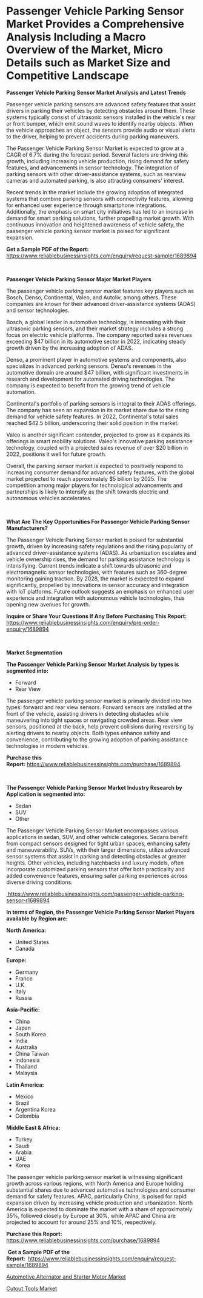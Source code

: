 <p><h1>Passenger Vehicle Parking Sensor Market Provides a Comprehensive Analysis Including a Macro Overview of the Market, Micro Details such as Market Size and Competitive Landscape</h1></p><p><strong>Passenger Vehicle Parking Sensor Market Analysis and Latest Trends</strong></p>
<p><p>Passenger vehicle parking sensors are advanced safety features that assist drivers in parking their vehicles by detecting obstacles around them. These systems typically consist of ultrasonic sensors installed in the vehicle's rear or front bumper, which emit sound waves to identify nearby objects. When the vehicle approaches an object, the sensors provide audio or visual alerts to the driver, helping to prevent accidents during parking maneuvers.</p><p>The Passenger Vehicle Parking Sensor Market is expected to grow at a CAGR of 6.7% during the forecast period. Several factors are driving this growth, including increasing vehicle production, rising demand for safety features, and advancements in sensor technology. The integration of parking sensors with other driver-assistance systems, such as rearview cameras and automated parking, is also attracting consumers' interest.</p><p>Recent trends in the market include the growing adoption of integrated systems that combine parking sensors with connectivity features, allowing for enhanced user experience through smartphone integrations. Additionally, the emphasis on smart city initiatives has led to an increase in demand for smart parking solutions, further propelling market growth. With continuous innovation and heightened awareness of vehicle safety, the passenger vehicle parking sensor market is poised for significant expansion.</p></p>
<p><strong>Get a Sample PDF of the Report:&nbsp;</strong> <a href="https://www.reliablebusinessinsights.com/enquiry/request-sample/1689894?utm_campaign=57&utm_medium=2&utm_source=Github&utm_content=ia&utm_term=07012025&utm_id=passenger-vehicle-parking-sensor">https://www.reliablebusinessinsights.com/enquiry/request-sample/1689894</a></p>
<p>&nbsp;</p>
<p><strong>Passenger Vehicle Parking Sensor Major Market Players</strong></p>
<p><p>The passenger vehicle parking sensor market features key players such as Bosch, Denso, Continental, Valeo, and Autoliv, among others. These companies are known for their advanced driver-assistance systems (ADAS) and sensor technologies.</p><p>Bosch, a global leader in automotive technology, is innovating with their ultrasonic parking sensors, and their market strategy includes a strong focus on electric vehicle platforms. The company reported sales revenues exceeding $47 billion in its automotive sector in 2022, indicating steady growth driven by the increasing adoption of ADAS.</p><p>Denso, a prominent player in automotive systems and components, also specializes in advanced parking sensors. Denso's revenues in the automotive domain are around $47 billion, with significant investments in research and development for automated driving technologies. The company is expected to benefit from the growing trend of vehicle automation.</p><p>Continental's portfolio of parking sensors is integral to their ADAS offerings. The company has seen an expansion in its market share due to the rising demand for vehicle safety features. In 2022, Continental's total sales reached $42.5 billion, underscoring their solid position in the market.</p><p>Valeo is another significant contender, projected to grow as it expands its offerings in smart mobility solutions. Valeo's innovative parking assistance technology, coupled with a projected sales revenue of over $20 billion in 2022, positions it well for future growth.</p><p>Overall, the parking sensor market is expected to positively respond to increasing consumer demand for advanced safety features, with the global market projected to reach approximately $5 billion by 2025. The competition among major players for technological advancements and partnerships is likely to intensify as the shift towards electric and autonomous vehicles accelerates.</p></p>
<p>&nbsp;</p>
<p><strong>What Are The Key Opportunities For Passenger Vehicle Parking Sensor Manufacturers?</strong></p>
<p><p>The Passenger Vehicle Parking Sensor market is poised for substantial growth, driven by increasing safety regulations and the rising popularity of advanced driver-assistance systems (ADAS). As urbanization escalates and vehicle ownership rises, the demand for parking assistance technology is intensifying. Current trends indicate a shift towards ultrasonic and electromagnetic sensor technologies, with features such as 360-degree monitoring gaining traction. By 2028, the market is expected to expand significantly, propelled by innovations in sensor accuracy and integration with IoT platforms. Future outlook suggests an emphasis on enhanced user experience and integration with autonomous vehicle technologies, thus opening new avenues for growth.</p></p>
<p><strong>Inquire or Share Your Questions If Any Before Purchasing This Report:</strong> <a href="https://www.reliablebusinessinsights.com/enquiry/pre-order-enquiry/1689894?utm_campaign=57&utm_medium=2&utm_source=Github&utm_content=ia&utm_term=07012025&utm_id=passenger-vehicle-parking-sensor">https://www.reliablebusinessinsights.com/enquiry/pre-order-enquiry/1689894</a></p>
<p>&nbsp;</p>
<p><strong>Market Segmentation</strong></p>
<p><strong>The Passenger Vehicle Parking Sensor Market Analysis by types is segmented into:</strong></p>
<p><ul><li>Forward</li><li>Rear View</li></ul></p>
<p><p>The passenger vehicle parking sensor market is primarily divided into two types: forward and rear view sensors. Forward sensors are installed at the front of the vehicle, assisting drivers in detecting obstacles while maneuvering into tight spaces or navigating crowded areas. Rear view sensors, positioned at the back, help prevent collisions during reversing by alerting drivers to nearby objects. Both types enhance safety and convenience, contributing to the growing adoption of parking assistance technologies in modern vehicles.</p></p>
<p><strong>Purchase this Report:&nbsp;</strong><a href="https://www.reliablebusinessinsights.com/purchase/1689894?utm_campaign=57&utm_medium=2&utm_source=Github&utm_content=ia&utm_term=07012025&utm_id=passenger-vehicle-parking-sensor">https://www.reliablebusinessinsights.com/purchase/1689894</a></p>
<p>&nbsp;</p>
<p><strong>The Passenger Vehicle Parking Sensor Market Industry Research by Application is segmented into:</strong></p>
<p><ul><li>Sedan</li><li>SUV</li><li>Other</li></ul></p>
<p><p>The Passenger Vehicle Parking Sensor Market encompasses various applications in sedan, SUV, and other vehicle categories. Sedans benefit from compact sensors designed for tight urban spaces, enhancing safety and maneuverability. SUVs, with their larger dimensions, utilize advanced sensor systems that assist in parking and detecting obstacles at greater heights. Other vehicles, including hatchbacks and luxury models, often incorporate customized parking sensors that offer both practicality and added convenience features, ensuring safer parking experiences across diverse driving conditions.</p></p>
<p><a href="https://www.reliablebusinessinsights.com/passenger-vehicle-parking-sensor-r1689894?utm_campaign=57&utm_medium=2&utm_source=Github&utm_content=ia&utm_term=07012025&utm_id=passenger-vehicle-parking-sensor">&nbsp;https://www.reliablebusinessinsights.com/passenger-vehicle-parking-sensor-r1689894</a></p>
<p><strong>In terms of Region, the Passenger Vehicle Parking Sensor Market Players available by Region are:</strong></p>
<p>
    <p> <strong> North America: </strong>
        <ul>
            <li>United States</li>
            <li>Canada</li>
        </ul>
        </p> 
    <p> <strong> Europe: </strong>
        <ul>
            <li>Germany</li>
            <li>France</li>
            <li>U.K.</li>
            <li>Italy</li>
            <li>Russia</li>
        </ul>
        </p> 
    <p> <strong> Asia-Pacific: </strong>
        <ul>
            <li>China</li>
            <li>Japan</li>
            <li>South Korea</li>
            <li>India</li>
            <li>Australia</li>
            <li>China Taiwan</li>
            <li>Indonesia</li>
            <li>Thailand</li>
            <li>Malaysia</li>
        </ul>
        </p> 
    <p> <strong> Latin America: </strong>
        <ul>
            <li>Mexico</li>
            <li>Brazil</li>
            <li>Argentina Korea</li>
            <li>Colombia</li>
        </ul>
        </p> 
    <p> <strong> Middle East & Africa: </strong>
        <ul>
            <li>Turkey</li>
            <li>Saudi</li>
            <li>Arabia</li>
            <li>UAE</li>
            <li>Korea</li>
        </ul>
    </p>
    </p>
<p><p>The passenger vehicle parking sensor market is witnessing significant growth across various regions, with North America and Europe holding substantial shares due to advanced automotive technologies and consumer demand for safety features. APAC, particularly China, is poised for rapid expansion driven by increasing vehicle production and urbanization. North America is expected to dominate the market with a share of approximately 35%, followed closely by Europe at 30%, while APAC and China are projected to account for around 25% and 10%, respectively.</p></p>
<p><strong>Purchase this Report: </strong><a href="https://www.reliablebusinessinsights.com/purchase/1689894?utm_campaign=57&utm_medium=2&utm_source=Github&utm_content=ia&utm_term=07012025&utm_id=passenger-vehicle-parking-sensor">https://www.reliablebusinessinsights.com/purchase/1689894</a></p>
<p>&nbsp;<strong>Get a Sample PDF of the Report:&nbsp;&nbsp;</strong><a href="https://www.reliablebusinessinsights.com/enquiry/request-sample/1689894?utm_campaign=57&utm_medium=2&utm_source=Github&utm_content=ia&utm_term=07012025&utm_id=passenger-vehicle-parking-sensor">https://www.reliablebusinessinsights.com/enquiry/request-sample/1689894</a></p>
<p><strong></strong></p>
<p><p><a href="https://github.com/bolalfredia7777/Market-Research-Report-List-1/blob/main/automotive-alternator-and-starter-motor-market.md?utm_campaign=57&utm_medium=2&utm_source=Github&utm_content=ia&utm_term=07012025&utm_id=passenger-vehicle-parking-sensor">Automotive Alternator and Starter Motor Market</a></p><p><a href="https://github.com/ccreola81/Market-Research-Report-List-1/blob/main/cutout-tools-market.md?utm_campaign=57&utm_medium=2&utm_source=Github&utm_content=ia&utm_term=07012025&utm_id=passenger-vehicle-parking-sensor">Cutout Tools Market</a></p></p>